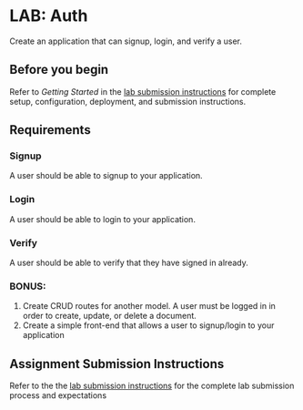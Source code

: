 # LAB: Auth

Create an application that can signup, login, and verify a user.

## Before you begin

Refer to *Getting Started*  in the [lab submission instructions](../../../reference/submission-instructions/labs/README.md) for complete setup, configuration, deployment, and submission instructions.

## Requirements

### Signup

A user should be able to signup to your application.

### Login

A user should be able to login to your application.

### Verify

A user should be able to verify that they have signed in already.

### BONUS:

1. Create CRUD routes for another model. A user must be logged in
  in order to create, update, or delete a document.
1. Create a simple front-end that allows a user to signup/login
  to your application

## Assignment Submission Instructions

Refer to the the [lab submission instructions](../../../reference/submission-instructions/labs/README.md) for the complete lab submission process and expectations

